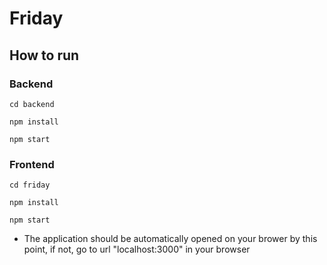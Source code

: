# Friday

## How to run

### Backend
`cd backend`

`npm install`

`npm start`

### Frontend
`cd friday`

`npm install`

`npm start`

* The application should be automatically opened on your brower by this point, if not, go to url "localhost:3000" in your browser
